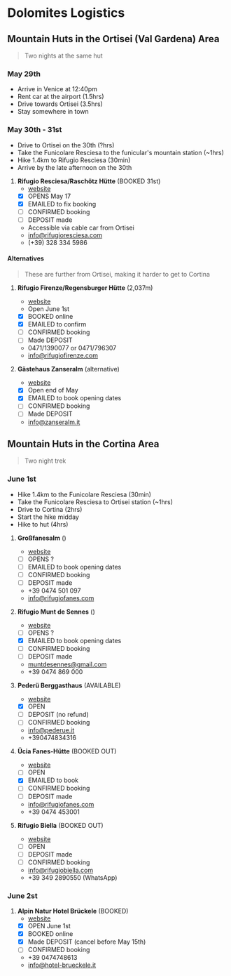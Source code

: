 # Dolomites Logistics

## Mountain Huts in the Ortisei (Val Gardena) Area

> Two nights at the same hut

### May 29th

- Arrive in Venice at 12:40pm
- Rent car at the airport (1.5hrs)
- Drive towards Ortisei (3.5hrs) 
- Stay somewhere in town

### May 30th - 31st

- Drive to Ortisei on the 30th (?hrs)
- Take the Funicolare Resciesa to the funicular's mountain station (~1hrs)
- Hike 1.4km to Rifugio Resciesa (30min)
- Arrive by the late afternoon on the 30th

1. **Rifugio Resciesa/Raschötz Hütte** (BOOKED 31st)
   - [website](https://www.rifugioresciesa.com/en/)
   - [x] OPENS May 17
   - [x] EMAILED to fix booking
   - [ ] CONFIRMED booking
   - [ ] DEPOSIT made
   - Accessible via cable car from Ortisei
   - info@rifugioresciesa.com
   - (+39) 328 334 5986

#### Alternatives 

> These are further from Ortisei, making it harder to get to Cortina

1. **Rifugio Firenze/Regensburger Hütte** (2,037m)
   - [website](https://www.rifugiofirenze.com/en/)
   - Open June 1st
   - [x] BOOKED online
   - [x] EMAILED to confirm
   - [ ] CONFIRMED booking
   - [ ] Made DEPOSIT
   - 0471/1390077 or 0471/796307
   - info@rifugiofirenze.com

2. **Gästehaus Zanseralm** (alternative)
   - [website](http://www.zanseralm.it/)
   - [x] Open end of May
   - [x] EMAILED to book opening dates
   - [ ] CONFIRMED booking
   - [ ] Made DEPOSIT
   - info@zanseralm.it

## Mountain Huts in the Cortina Area

> Two night trek

### June 1st

- Hike 1.4km to the Funicolare Resciesa (30min)
- Take the Funicolare Resciesa to Ortisei station (~1hrs)
- Drive to Cortina (2hrs)
- Start the hike midday
- Hike to hut (4hrs)

1. **Großfanesalm** ()
   - [website](https://www.rifugiomuntdesennes.com/)
   - [ ] OPENS ?
   - [ ] EMAILED to book opening dates
   - [ ] CONFIRMED booking
   - [ ] DEPOSIT made
   - +39 0474 501 097
   - info@rifugiofanes.com

1. **Rifugio Munt de Sennes** ()
   - [website](https://www.rifugiomuntdesennes.com/)
   - [ ] OPENS ?
   - [x] EMAILED to book opening dates
   - [ ] CONFIRMED booking
   - [ ] DEPOSIT made
   - muntdesennes@gmail.com
   - +39 0474 869 000

2. **Pederü Berggasthaus** (AVAILABLE)
   - [website](https://www.pederue.it/en#Y7D0a11V)
   - [x] OPEN
   - [ ] DEPOSIT (no refund)
   - [ ] CONFIRMED booking
   - info@pederue.it
   - +390474834316

3. **Ücia Fanes-Hütte** (BOOKED OUT)
   - [website](https://www.rifugiomuntdesennes.com/)
   - [ ] OPEN
   - [x] EMAILED to book
   - [ ] CONFIRMED booking
   - [ ] DEPOSIT made
   - info@rifugiofanes.com
   - +39 0474 453001

4. **Rifugio Biella** (BOOKED OUT)
   - [website](https://rifugiobiella.it/en/)
   - [ ] OPEN
   - [ ] DEPOSIT made
   - [ ] CONFIRMED booking
   - info@rifugiobiella.com
   - +39 349 2890550 (WhatsApp)

### June 2st

1. **Alpin Natur Hotel Brückele** (BOOKED)
   - [website](https://www.hotel-brueckele.it/en)
   - [x] OPEN June 1st
   - [x] BOOKED online
   - [x] Made DEPOSIT (cancel before May 15th)
   - [ ] CONFIRMED booking
   - +39 0474748613
   - info@hotel-brueckele.it

